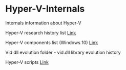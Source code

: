 # Hyper-V-Internals

Internals information about Hyper-V

Hyper-V research history list [Link](HyperResearchesHistory.md)

Hyper-V components list (Windows 10) [Link](Hyper-V%20components.pdf)

Vid dll evolution folder - vid.dll library evolution history

Hyper-V scripts [Link](https://github.com/gerhart01/Hyper-V-scripts)
